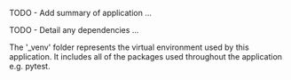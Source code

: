 TODO - Add summary of application
...

TODO - Detail any dependencies
...

The '_venv' folder represents the virtual environment used by this application. It includes all of the packages used throughout the application e.g. pytest.
